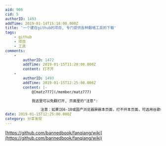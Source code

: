 ```yaml
---
aid: 906
cid: 5
authorID: 1493
addTime: 2019-01-14T15:18:00.000Z
title: '一个建在github的项目, 专门提供各种翻墙工具的下载'
tags:
    - github
    - 项目
    - 工具
comments:
    -
        authorID: 1472
        addTime: 2019-01-15T11:28:00.000Z
        content: 打不开
    -
        authorID: 1493
        addTime: 2019-01-15T12:25:00.000Z
        content: |-
            @[matz777](/member/matz777)

            我这里可以免翻打开, 页面里的"注意":  

                注意：如果IE6-10或国产浏览器屏蔽本页面，打不开本页面，可选用谷歌Chrome浏览器。
date: 2019-01-15T12:25:00.000Z
category: 分享发现
---
```


[https://github.com/bannedbook/fanqiang/wiki](https://github.com/bannedbook/fanqiang/wiki)

